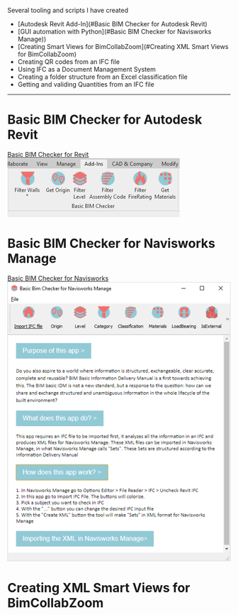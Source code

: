 Several tooling and scripts I have created
* [Autodesk Revit Add-In](#Basic BIM Checker for Autodesk Revit)<br>
* [GUI automation with Python](#Basic BIM Checker for Navisworks Manage))<br>
* [Creating Smart Views for BimCollabZoom](#Creating XML Smart Views for BimCollabZoom)<br>
* Creating QR codes from an IFC file<br>
* Using IFC as a Document Management System<br>
* Creating a folder structure from an Excel classification file<br>
* Getting and validing Quantities from an IFC file<br>

-------

# Basic BIM Checker for Autodesk Revit


[Basic BIM Checker for Revit](https://github.com/C-Claus/Basic-BIM-Checker-for-Autodesk-Revit/blob/master/README.md)
![Revit Add-In](/images/Addln.png)


# Basic BIM Checker for Navisworks Manage

[Basic BIM Checker for Navisworks](https://github.com/C-Claus/Basic-BIM-Checker-for-Autodesk-Navisworks-Manage/blob/master/README.md)
![Revit Add-In Navis](/images/nav_app.png)

# Creating XML Smart Views for BimCollabZoom
